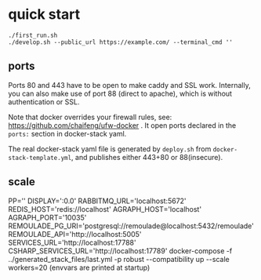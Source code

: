 # quick start

```
./first_run.sh
./develop.sh --public_url https://example.com/ --terminal_cmd ''

```
## ports
Ports 80 and 443 have to be open to make caddy and SSL work. Internally, you can also make use of port 88 (direct to apache), which is without authentication or SSL.

Note that docker overrides your firewall rules, see: https://github.com/chaifeng/ufw-docker . It open ports declared in the `ports:` section in docker-stack yaml. 

The real docker-stack yaml file is generated by `deploy.sh` from `docker-stack-template.yml`, and publishes either 443+80 or 88(insecure). 

## scale
PP='' DISPLAY=':0.0' RABBITMQ_URL='localhost:5672' REDIS_HOST='redis://localhost' AGRAPH_HOST='localhost' AGRAPH_PORT='10035' REMOULADE_PG_URI='postgresql://remoulade@localhost:5432/remoulade' REMOULADE_API='http://localhost:5005' SERVICES_URL='http://localhost:17788' CSHARP_SERVICES_URL='http://localhost:17789' docker-compose  -f ../generated_stack_files/last.yml -p robust --compatibility up --scale workers=20
(envvars are printed at startup)
